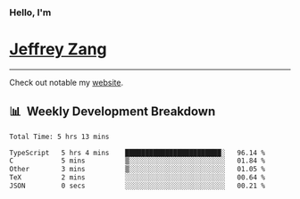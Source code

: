 
### Hello, I'm 
# [Jeffrey Zang](https://www.linkedin.com/in/jeffreyzang/)

---

Check out notable my [website](http://jeffreyzang.com/).

## 📊 &nbsp;Weekly Development Breakdown
<!--START_SECTION:waka-->

```txt
Total Time: 5 hrs 13 mins

TypeScript   5 hrs 4 mins    ████████████████████████░   96.14 %
C            5 mins          ▒░░░░░░░░░░░░░░░░░░░░░░░░   01.84 %
Other        3 mins          ▒░░░░░░░░░░░░░░░░░░░░░░░░   01.05 %
TeX          2 mins          ░░░░░░░░░░░░░░░░░░░░░░░░░   00.64 %
JSON         0 secs          ░░░░░░░░░░░░░░░░░░░░░░░░░   00.21 %
```

<!--END_SECTION:waka-->


